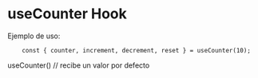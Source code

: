 # useCounter Hook

Ejemplo de uso:

``` 
    const { counter, increment, decrement, reset } = useCounter(10);
```

useCounter() // recibe un valor por defecto